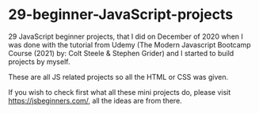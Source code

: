 # 29-beginner-JavaScript-projects

29 JavaScript beginner projects, that I did on December of 2020 when I was done with the tutorial from Udemy (The Modern Javascript Bootcamp Course (2021) by: Colt Steele &amp; Stephen Grider) and I started to build projects by myself.

These are all JS related projects so all the HTML or CSS was given.

If you wish to check first what all these mini projects do, please visit https://jsbeginners.com/, all the ideas are from there.
